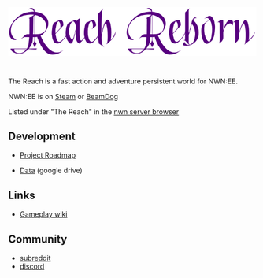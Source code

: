 
![Reach Reborn](/images/logo_full.png)
#

The Reach is a fast action and adventure persistent world for NWN:EE.

NWN:EE is on [Steam](https://store.steampowered.com/app/704450/Neverwinter_Nights_Enhanced_Edition/) or [BeamDog](http://nwn.beamdog.com)

Listed under "The Reach" in the [nwn server browser](http://nwn.beamdog.net/)


## Development

* [Project Roadmap](https://trello.com/b/2BMmIrfN/reachpw-roadmap)

* [Data](https://drive.google.com/drive/folders/1Xyd_evpwZ3Afr9OcV1GvKJNX_8hwd0SZ?usp=sharing) (google drive)

## Links
* [Gameplay wiki](https://github.com/ReachPW/ReachPW_Public/wiki) 

## Community
* [subreddit](https://www.reddit.com/r/ReachPW)
* [discord](https://discord.gg/WBZUV8A)

